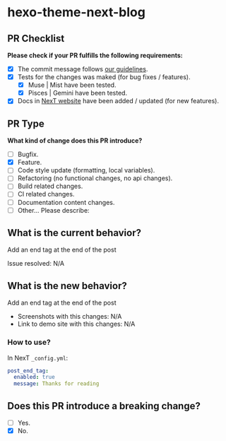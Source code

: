 # hexo-theme-next-blog

<!-- ATTENTION!
1. Please, write pull request readme in English. Not all contributors / collaborators know Chinese and Google translate can't always translate issues accurately. Thanks!

2. Always remember that NexT includes 4 schemes. And if on one of them works fine after the changes, on another scheme this changes can be broken. Muse and Mist have similar structure, but Pisces is very difference from them. Gemini is a mirror of Pisces with some styles and layouts remakes. So, please, make the tests at least on two schemes (Muse or Mist and Pisces or Gemini).
-->

## PR Checklist
**Please check if your PR fulfills the following requirements:**
<!-- Change [ ] to [X] to select -->

- [X] The commit message follows [our guidelines](https://github.com/theme-next/hexo-theme-next/blob/master/.github/CONTRIBUTING.md).
- [X] Tests for the changes was maked (for bug fixes / features).
   - [X] Muse | Mist have been tested.
   - [X] Pisces | Gemini have been tested.
- [X] Docs in [NexT website](https://theme-next.org/docs/) have been added / updated (for new features).

## PR Type
**What kind of change does this PR introduce?**

- [ ] Bugfix.
- [X] Feature.
- [ ] Code style update (formatting, local variables).
- [ ] Refactoring (no functional changes, no api changes).
- [ ] Build related changes.
- [ ] CI related changes.
- [ ] Documentation content changes.
- [ ] Other... Please describe:

## What is the current behavior?
<!-- Please describe the current behavior that you are modifying, or link to a relevant issue. -->
Add an end tag at the end of the post

Issue resolved: N/A

## What is the new behavior?
<!-- Description about this pull, in several words... -->
Add an end tag at the end of the post

- Screenshots with this changes: N/A
- Link to demo site with this changes: N/A

### How to use?
In NexT `_config.yml`:
```yml
post_end_tag:
  enabled: true
  message: Thanks for reading
```

## Does this PR introduce a breaking change?
- [ ] Yes.
- [X] No.
